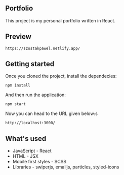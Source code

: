 ## Portfolio

This project is my personal portfolio written in React.

## Preview

```
https://szostakpawel.netlify.app/
```

## Getting started

Once you cloned the project, install the dependecies:

```
npm install
```

And then run the application:

```
npm start
```

Now you can head to the URL given below:s

```
http://localhost:3000/
```

## What's used

- JavaScript - React
- HTML - JSX
- Mobile first styles - SCSS
- Libraries - swiperjs, emailjs, particles, styled-icons
